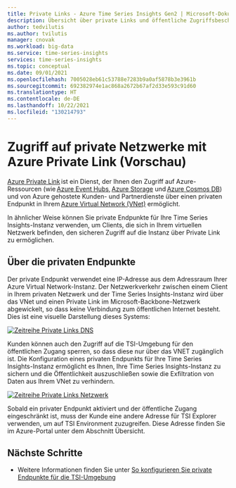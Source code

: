 ```yaml
---
title: Private Links - Azure Time Series Insights Gen2 | Microsoft-Dokumenationen
description: Übersicht über private Links und öffentliche Zugriffsbeschränkungen in Azure Time Series Insights Gen2.
author: tedvilutis
ms.author: tvilutis
manager: cnovak
ms.workload: big-data
ms.service: time-series-insights
services: time-series-insights
ms.topic: conceptual
ms.date: 09/01/2021
ms.openlocfilehash: 7005028eb61c53788e7283b9a0af5878b3e3961b
ms.sourcegitcommit: 692382974e1ac868a2672b67af2d33e593c91d60
ms.translationtype: HT
ms.contentlocale: de-DE
ms.lasthandoff: 10/22/2021
ms.locfileid: "130214793"
---
```

# <a name="private-network-access-with-azure-private-link-preview"></a>Zugriff auf private Netzwerke mit Azure Private Link (Vorschau) 

[Azure Private Link](../private-link/private-link-overview.md) ist ein Dienst, der Ihnen den Zugriff auf Azure-Ressourcen (wie [Azure Event Hubs](../event-hubs/event-hubs-about.md), [Azure Storage](../storage/common/storage-introduction.md) und [Azure Cosmos DB](../cosmos-db/introduction.md)) und von Azure gehostete Kunden- und Partnerdienste über einen privaten Endpunkt in Ihrem [Azure Virtual Network (VNet)](../virtual-network/virtual-networks-overview.md) ermöglicht. 

In ähnlicher Weise können Sie private Endpunkte für Ihre Time Series Insights-Instanz verwenden, um Clients, die sich in Ihrem virtuellen Netzwerk befinden, den sicheren Zugriff auf die Instanz über Private Link zu ermöglichen. 

## <a name="about-the-private-endpoints"></a>Über die privaten Endpunkte

Der private Endpunkt verwendet eine IP-Adresse aus dem Adressraum Ihrer Azure Virtual Network-Instanz. Der Netzwerkverkehr zwischen einem Client in Ihrem privaten Netzwerk und der Time Series Insights-Instanz wird über das VNet und einen Private Link im Microsoft-Backbone-Netzwerk abgewickelt, so dass keine Verbindung zum öffentlichen Internet besteht. Dies ist eine visuelle Darstellung dieses Systems: 

[![Zeitreihe Private Links DNS](media/private-links/tsi-dns.png)](media/private-links/tsi-dns.png#lightbox)

Kunden können auch den Zugriff auf die TSI-Umgebung für den öffentlichen Zugang sperren, so dass diese nur über das VNET zugänglich ist. Die Konfiguration eines privaten Endpunkts für Ihre Time Series Insights-Instanz ermöglicht es Ihnen, Ihre Time Series Insights-Instanz zu sichern und die Öffentlichkeit auszuschließen sowie die Exfiltration von Daten aus Ihrem VNet zu verhindern. 

[![Zeitreihe Private Links Netzwerk](media/private-links/tsi-network-access.png)](media/private-links/tsi-network-access.png#lightbox)

Sobald ein privater Endpunkt aktiviert und der öffentliche Zugang eingeschränkt ist, muss der Kunde eine andere Adresse für TSI Explorer verwenden, um auf TSI Environment zuzugreifen. Diese Adresse finden Sie im Azure-Portal unter dem Abschnitt Übersicht. 

## <a name="next-steps"></a>Nächste Schritte

* Weitere Informationen finden Sie unter [So konfigurieren Sie private Endpunkte für die TSI-Umgebung](./how-to-private-links.md)